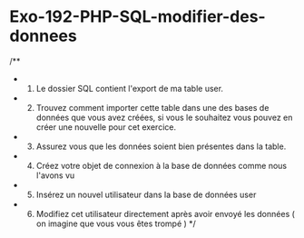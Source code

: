 # Exo-192-PHP-SQL-modifier-des-donnees

/**
* 1. Le dossier SQL contient l'export de ma table user.
* 2. Trouvez comment importer cette table dans une des bases de données que vous avez créées,
     si vous le souhaitez vous pouvez en créer une nouvelle pour cet exercice.
* 3. Assurez vous que les données soient bien présentes dans la table.
* 4. Créez votre objet de connexion à la base de données comme nous l'avons vu
* 5. Insérez un nouvel utilisateur dans la base de données user
* 6. Modifiez cet utilisateur directement après avoir envoyé les données ( on imagine que vous vous êtes trompé )
     */